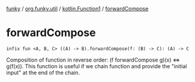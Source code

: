 [funky](../../index.md) / [org.funky.util](../index.md) / [kotlin.Function1](index.md) / [forwardCompose](.)

# forwardCompose

`infix fun <A, B, C> ((A) -> B).forwardCompose(f: (B) -> C): (A) -> C`

Composition of function in reverse order: (f forwardCompose g)(x) &lt;=&gt; g(f(x)).
This function is useful if we chain function and provide the "initial input" at the end of the chain.

